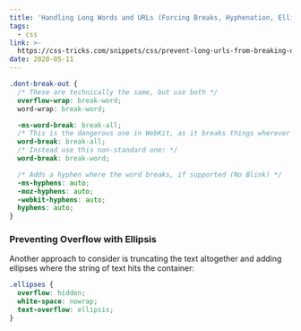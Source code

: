 ```yaml
---
title: 'Handling Long Words and URLs (Forcing Breaks, Hyphenation, Ellipsis, etc)'
tags:
  - css
link: >-
  https://css-tricks.com/snippets/css/prevent-long-urls-from-breaking-out-of-container
date: 2020-05-11
---
```


```css
.dont-break-out {
  /* These are technically the same, but use both */
  overflow-wrap: break-word;
  word-wrap: break-word;

  -ms-word-break: break-all;
  /* This is the dangerous one in WebKit, as it breaks things wherever */
  word-break: break-all;
  /* Instead use this non-standard one: */
  word-break: break-word;

  /* Adds a hyphen where the word breaks, if supported (No Blink) */
  -ms-hyphens: auto;
  -moz-hyphens: auto;
  -webkit-hyphens: auto;
  hyphens: auto;
}
```

### Preventing Overflow with Ellipsis

Another approach to consider is truncating the text altogether and adding ellipses where the string of text hits the container:

```css
.ellipses {
  overflow: hidden;
  white-space: nowrap;
  text-overflow: ellipsis;
}
```
